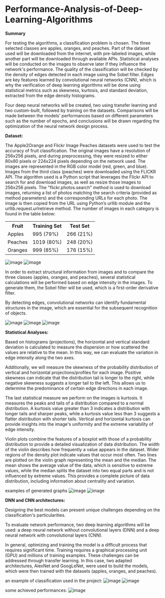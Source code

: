 # Performance-Analysis-of-Deep-Learning-Algorithms

<p><b>Summary</b></p>
For testing the algorithms, a classification problem is chosen. The three selected classes are apples, oranges, and peaches. Part of the dataset used will be downloaded from the internet, with pre-labeled images, while another part will be downloaded through available APIs. Statistical analyses will be conducted on the images to observe later if they influence the network's performance. The quality of the classification will be checked by the density of edges detected in each image using the Sobel filter. Edges are key features learned by convolutional neural networks (CNN), which is why the verification of deep learning algorithms will be done using statistical metrics such as skewness, kurtosis, and standard deviation, extracted from the edge density histograms.

Four deep neural networks will be created, two using transfer learning and two custom-built, followed by training on the datasets. Comparisons will be made between the models' performances based on different parameters such as the number of epochs, and conclusions will be drawn regarding the optimization of the neural network design process.

<p><b>Dataset:</b></p>
The Apple2Orange and Flickr Image Peaches datasets were used to test the accuracy of fruit classification. The original images have a resolution of 256x256 pixels, and during preprocessing, they were resized to either 80x80 pixels or 224x224 pixels depending on the network used. The images are represented in the RGB color model (red, green, and blue). Images from the third class (peaches) were downloaded using the FLICKR API. The algorithm used is a Python script that leverages the Flickr API to search for and download images, as well as resize those images to 256x256 pixels. The "flickr.photos.search" method is used to download images, returning a list of photos matching the search criteria (provided as method parameters) and the corresponding URLs for each photo. The image is then copied from the URL using Python’s urllib module and the urllib.request.urlretrieve method. The number of images in each category is found in the table below:

<table>
  <tr>
    <th>Fruit</th>
    <th>Training Set</th>
    <th>Test Set</th>
  </tr>
  <tr>
    <td>Apples</td>
    <td>995 (79%)</td>
    <td>266 (21%)</td>
  </tr>
  <tr>
    <td>Peaches</td>
    <td>1019 (80%)</td>
    <td>248 (20%)</td>
  </tr>
  <tr>
    <td>Oranges</td>
    <td>999 (85%)</td>
    <td>176 (15%)</td>
  </tr>
</table>

![image](https://github.com/user-attachments/assets/759482be-9a9d-4f40-b02f-8c0caf5c2f68) ![image](https://github.com/user-attachments/assets/5abc7005-ddb5-49af-9348-a6e84345ff1e)

In order to extract structural information from images and to compare the three classes (apples, oranges, and peaches), several statistical calculations will be performed based on edge intensity in the images. To generate them, the Sobel filter will be used, which is a first-order derivative filter. 

By detecting edges, convolutional networks can identify fundamental structures in the image, which are essential for the subsequent recognition of objects.

![image](https://github.com/user-attachments/assets/4125ce99-635a-41a9-8320-0a3c1eb80029) ![image](https://github.com/user-attachments/assets/7bec1d3a-948a-49c6-81cc-804d511aaf92) ![image](https://github.com/user-attachments/assets/a6feaafe-fb31-46bd-80d1-ee3649afd4fd)

<p><b>Statistical Analyses:</b></p>

Based on histograms (projections), the horizontal and vertical standard deviation is calculated to measure the dispersion or how scattered the values are relative to the mean. In this way, we can evaluate the variation in edge intensity along the two axes.

Additionally, we will measure the skewness of the probability distribution of vertical and horizontal projections/profiles for each image. Positive skewness can indicate that the distribution tail is longer to the right, while negative skewness suggests a longer tail to the left. This allows us to determine the predominance of certain edge directions in each image.

The last statistical measure we perform on the images is kurtosis. It measures the peaks and tails of a distribution compared to a normal distribution. A kurtosis value greater than 3 indicates a distribution with longer tails and sharper peaks, while a kurtosis value less than 3 suggests a flatter distribution with shorter tails. Vertical and horizontal kurtosis can provide insights into the image's uniformity and the extreme variability of edge intensity.

Violin plots combine the features of a boxplot with those of a probability distribution to provide a detailed visualization of data distribution. The width of the violin describes how frequently a value appears in the dataset. Wider regions of the density plot indicate values that occur most often. Two lines are plotted on the violin graph representing the mean and the median. The mean shows the average value of the data, which is sensitive to extreme values, while the median splits the dataset into two equal parts and is not influenced by extreme values. This provides a complete picture of data distribution, including information about centrality and variation.

examples of generated graphs
![image](https://github.com/user-attachments/assets/be2f47cb-854c-47ea-acc4-233d0f1d48f8)
![image](https://github.com/user-attachments/assets/f66a45ec-b483-440f-ac91-b4db76443f7a)

<p><b>DNN and CNN architectures:</b></p>
Designing the best models can present unique challenges depending on the classification's particularities.

To evaluate network performance, two deep learning algorithms will be used: a deep neural network without convolutional layers (DNN) and a deep neural network with convolutional layers (CNN).

In general, optimizing and training the model is a difficult process that requires significant time. Training requires a graphical processing unit (GPU) and millions of training examples. These challenges can be addressed through transfer learning. In this case, two adapted architectures, AlexNet and GoogLeNet, were used to build the models, which were then trained with the datasets (apples, oranges, and peaches).

an example of classification used in the project:
![image](https://github.com/user-attachments/assets/e7370f61-cd53-4323-89a3-b00567944525)
![image](https://github.com/user-attachments/assets/525b76d1-20c7-4de9-845a-0610342930ff)

some achieved performances:
![image](https://github.com/user-attachments/assets/823c05eb-4dbe-4521-a37d-991ed9fcdf58)



 


 
 

